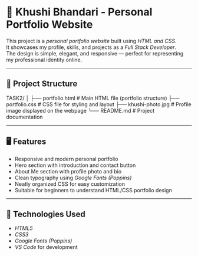 # 💼 Khushi Bhandari - Personal Portfolio Website

This project is a *personal portfolio website* built using *HTML and CSS*.  
It showcases my profile, skills, and projects as a *Full Stack Developer*.  
The design is simple, elegant, and responsive — perfect for representing my professional identity online.

---

## 📁 Project Structure

TASK2/ │ ├── portfolio.html     # Main HTML file (portfolio structure) ├── portfolio.css      # CSS file for styling and layout ├── khushi-photo.jpg   # Profile image displayed on the webpage └── README.md          # Project documentation

---

## 🖥 Features

- Responsive and modern personal portfolio  
- Hero section with introduction and contact button  
- About Me section with profile photo and bio  
- Clean typography using *Google Fonts (Poppins)*  
- Neatly organized CSS for easy customization  
- Suitable for beginners to understand HTML/CSS portfolio design

---

## 🧩 Technologies Used

- *HTML5*  
- *CSS3*  
- *Google Fonts (Poppins)*  
- *VS Code* for development